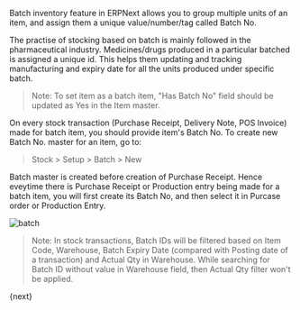 Batch inventory feature in ERPNext allows you to group multiple units of an item, 
and assign them a unique value/number/tag called Batch No.

The practise of stocking based on batch is mainly followed in the pharmaceutical industry. 
Medicines/drugs produced in a particular batched is assigned a unique id. 
This helps them updating and tracking manufacturing and expiry date for all the units produced under specific batch.

> Note: To set item as a batch item, "Has Batch No" field should be updated as Yes in the Item master.

On every stock transaction (Purchase Receipt, Delivery Note, POS Invoice) made for batch item, 
you should provide item's Batch No. To create new Batch No. master for an item, go to:

> Stock > Setup > Batch > New

Batch master is created before creation of Purchase Receipt. 
Hence eveytime there is Purchase Receipt or Production entry being made for a batch item, 
you will first create its Batch No, and then select it in Purcase order or Production Entry.

<img class="screenshot" alt="batch" src="/assets/manual_erpnext_com/img/stock/batch.png">

> Note: In stock transactions, Batch IDs will be filtered based on Item Code, Warehouse, 
Batch Expiry Date (compared with Posting date of a transaction) and Actual Qty in Warehouse. 
While searching for Batch ID  without value in Warehouse field, then Actual Qty filter won't be applied.

{next}
